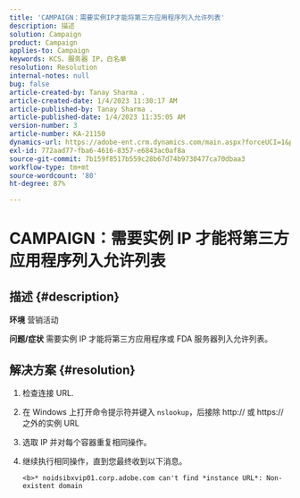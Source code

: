 ```yaml
---
title: 'CAMPAIGN：需要实例IP才能将第三方应用程序列入允许列表'
description: 描述
solution: Campaign
product: Campaign
applies-to: Campaign
keywords: KCS，服务器 IP，白名单
resolution: Resolution
internal-notes: null
bug: false
article-created-by: Tanay Sharma .
article-created-date: 1/4/2023 11:30:17 AM
article-published-by: Tanay Sharma .
article-published-date: 1/4/2023 11:35:05 AM
version-number: 3
article-number: KA-21150
dynamics-url: https://adobe-ent.crm.dynamics.com/main.aspx?forceUCI=1&pagetype=entityrecord&etn=knowledgearticle&id=57c7d027-238c-ed11-81ac-6045bd006a22
exl-id: 772aad77-fba6-4616-8357-e6843ac0af8a
source-git-commit: 7b159f8517b559c28b67d74b9730477ca70dbaa3
workflow-type: tm+mt
source-wordcount: '80'
ht-degree: 87%

---
```


# CAMPAIGN：需要实例 IP 才能将第三方应用程序列入允许列表

## 描述 {#description}

<b>环境</b>
营销活动


<b>问题/症状</b>
需要实例 IP 才能将第三方应用程序或 FDA 服务器列入允许列表。


## 解决方案 {#resolution}


1. 检查连接 URL.
2. 在 Windows 上打开命令提示符并键入 `nslookup`，后接除 http:// 或 https:// 之外的实例 URL
3. 选取 IP 并对每个容器重复相同操作。
4. 继续执行相同操作，直到您最终收到以下消息。

   `<b>* noidsibxvip01.corp.adobe.com can't find *instance URL*: Non-existent domain`
